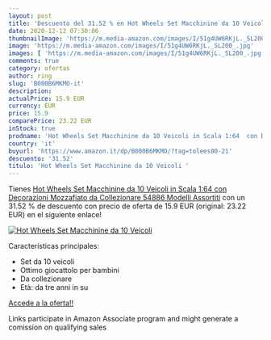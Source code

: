 ```yaml
---
layout: post
title: 'Descuento del 31.52 % en Hot Wheels Set Macchinine da 10 Veicoli '
date: 2020-12-12 07:30:06
thumbnailImage: 'https://m.media-amazon.com/images/I/51g4UW6RKjL._SL200_.jpg'
image: 'https://m.media-amazon.com/images/I/51g4UW6RKjL._SL200_.jpg'
images: [ 'https://m.media-amazon.com/images/I/51g4UW6RKjL._SL200_.jpg' ]
comments: true
category: ofertas
author: ring
slug: 'B000B6MKMO-it'
description:
actualPrice: 15.9 EUR
currency: EUR
price: 15.9
comparePrice: 23.22 EUR
inStock: true
prodname: 'Hot Wheels Set Macchinine da 10 Veicoli in Scala 1:64  con Decorazioni Mozzafiato  da Collezionare  54886  Modelli Assortiti'
country: 'it'
buyurl: 'https://www.amazon.it/dp/B000B6MKMO/?tag=tolees00-21'
descuento: '31.52'
titulo: 'Hot Wheels Set Macchinine da 10 Veicoli '
---
```


Tienes [Hot Wheels Set Macchinine da 10 Veicoli in Scala 1:64  con Decorazioni Mozzafiato  da Collezionare  54886  Modelli Assortiti](https://www.amazon.it/dp/B000B6MKMO/?tag=tolees00-21) con un 31.52 % de descuento con precio de oferta de 15.9 EUR (original: 23.22 EUR) en el siguiente enlace!

[![Hot Wheels Set Macchinine da 10 Veicoli ](https://m.media-amazon.com/images/I/51g4UW6RKjL._SL200_.jpg)](https://www.amazon.it/dp/B000B6MKMO/?tag=tolees00-21)

Características principales:

- Set da 10 veicoli
- Ottimo giocattolo per bambini
- Da collezionare
- Età: da tre anni in su

[Accede a la oferta!!](https://www.amazon.it/dp/B000B6MKMO/?tag=tolees00-21)

Links participate in Amazon Associate program and might generate a comission on qualifying sales


